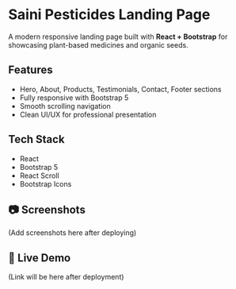 #  Saini Pesticides Landing Page

A modern responsive landing page built with **React + Bootstrap** for showcasing plant-based medicines and organic seeds.

##  Features
- Hero, About, Products, Testimonials, Contact, Footer sections
- Fully responsive with Bootstrap 5
- Smooth scrolling navigation
- Clean UI/UX for professional presentation

##  Tech Stack
- React
- Bootstrap 5
- React Scroll
- Bootstrap Icons

## 📷 Screenshots
(Add screenshots here after deploying)

## 🔗 Live Demo
(Link will be here after deployment)
